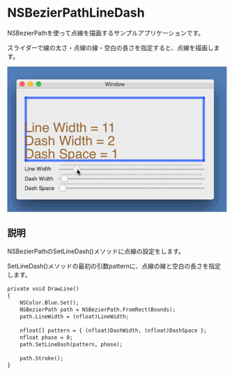 # NSBezierPathLineDash

NSBezierPathを使って点線を描画するサンプルアプリケーションです。

スライダーで線の太さ・点線の線・空白の長さを指定すると、点線を描画します。

![](NSBezierPathLineDash.gif)

## 説明

NSBezierPathのSetLineDash()メソッドに点線の設定をします。

SetLineDash()メソッドの最初の引数patternに、点線の線と空白の長さを指定します。

    private void DrawLine()
    {
        NSColor.Blue.Set();
        NSBezierPath path = NSBezierPath.FromRect(Bounds);
        path.LineWidth = (nfloat)LineWidth;

        nfloat[] pattern = { (nfloat)DashWidth, (nfloat)DashSpace };
        nfloat phase = 0;
        path.SetLineDash(pattern, phase);

        path.Stroke();
    }
